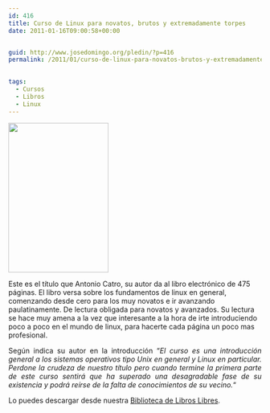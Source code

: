 ```yaml
---
id: 416
title: Curso de Linux para novatos, brutos y extremadamente torpes
date: 2011-01-16T09:00:58+00:00


guid: http://www.josedomingo.org/pledin/?p=416
permalink: /2011/01/curso-de-linux-para-novatos-brutos-y-extremadamente-torpes/

  
tags:
  - Cursos
  - Libros
  - Linux
---
```

<p style="text-align: justify;">
  <a href="{{ site.url }}{{ site.baseurl }}/assets/wp-content/uploads/2011/01/Curso_Linux_ACastro1.jpg"><img class="alignleft size-full wp-image-418" title="Curso_Linux_ACastro" src="{{ site.url }}{{ site.baseurl }}/assets/wp-content/uploads/2011/01/Curso_Linux_ACastro1.jpg" alt="" width="199" height="298" /></a>
  </p>
  Este es el título que Antonio Catro, su autor da al libro electrónico de 475 páginas. El libro versa sobre los fundamentos de linux en general, comenzando desde cero para los muy novatos e ir avanzando paulatinamente. De lectura obligada para novatos y avanzados. Su lectura se hace muy amena a la vez que interesante a la hora de irte introduciendo poco a poco en el mundo de linux, para hacerte cada página un poco mas profesional.


<p style="text-align: justify;">
  Según indica su autor en la introducción &#8220;<em>El curso es una introducción general a los sistemas operativos tipo Unix en general y Linux en particular. Perdone la crudeza de nuestro título pero cuando termine la primera parte de este curso sentirá que ha superado una desagradable fase de su existencia y podrá reírse de la falta de conocimientos de su vecino.</em>&#8220;
</p>

Lo puedes descargar desde nuestra [Biblioteca de Libros Libres](http://www.josedomingo.org/web/mod/data/view.php?d=2&mode=single&page=53).

<!-- AddThis Advanced Settings generic via filter on the_content -->

<!-- AddThis Share Buttons generic via filter on the_content -->